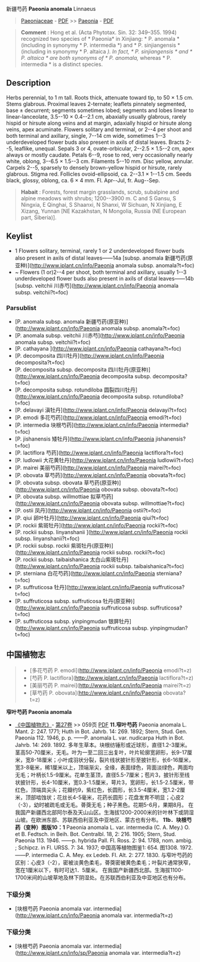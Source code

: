 新疆芍药 **Paeonia anomala** Linnaeus

> [Paeoniaceae](http://www.iplant.cn/info/Paeoniaceae?t=foc) - [PDF](http://www.iplant.cn/foc/pdf/Paeoniaceae.pdf) >> [Paeonia](http://www.iplant.cn/info/Paeonia?t=foc) - [PDF](http://www.iplant.cn/foc/pdf/Paeonia.pdf)

> **Comment** : 
> Hong et al. (Acta Phytotax. Sin. 32: 349–355. 1994) recognized two species of * Paeonia* in Xinjiang: * P. anomala * (including in synonymy * P. intermedia *) and * P. sinjiangensis * (including in synonymy * P. altaica *). In fact, * P. sinjiangensis * and * P. altaica * are both synonyms of * P. anomala,* whereas * P. intermedia * is a distinct species.

## Description

Herbs perennial, to 1 m tall. Roots thick, attenuate toward tip, to 50 × 1.5 cm. Stems glabrous. Proximal leaves 2-ternate; leaflets pinnately segmented, base ± decurrent; segments sometimes lobed; segments and lobes linear to linear-lanceolate, 3.5--10 × 0.4--2.1 cm, abaxially usually glabrous, rarely hispid or hirsute along veins and at margin, adaxially hispid or hirsute along veins, apex acuminate. Flowers solitary and terminal, or 2--4 per shoot and both terminal and axillary, single, 7--14 cm wide, sometimes 1--3 underdeveloped flower buds also present in axils of distal leaves. Bracts 2--5, leaflike, unequal. Sepals 3 or 4, ovate-orbicular, 2--2.5 × 1.5--2 cm, apex always or mostly caudate. Petals 6--9, rose to red, very occasionally nearly white, oblong, 3--6.5 × 1.5--3 cm. Filaments 5--10 mm. Disc yellow, annular. Carpels 2--5, sparsely to densely brown-yellow hispid or hirsute, rarely glabrous. Stigma red. Follicles ovoid-ellipsoid, ca. 2--3.1 × 1--1.5 cm. Seeds black, glossy, oblong, ca. 6 × 4 mm. Fl. Apr--Jul, fr. Aug--Sep.

> **Habait** : 
> Forests, forest margin grasslands, scrub, subalpine and alpine meadows with shrubs; 1200--3900 m. C and S Gansu, S Ningxia, E Qinghai, S Shaanxi, N Shanxi, W Sichuan, N Xinjiang, E Xizang, Yunnan [NE Kazakhstan, N Mongolia, Russia (NE European part, Siberia)].

## Keylist
* 1 Flowers solitary, terminal, rarely 1 or 2 underdeveloped flower buds also present in axils of distal leaves——14a  [subsp. anomala 新疆芍药(原亚种)](http://www.iplant.cn/info/Paeonia anomala subsp. anomala?t=foc)
* ~ Flowers (1 or)2--4 per shoot, both terminal and axillary, usually 1--3 underdeveloped flower buds also present in axils of distal leaves——14b  [subsp. veitchii 川赤芍](http://www.iplant.cn/info/Paeonia anomala subsp. veitchii?t=foc)

### Parsublist

* [P.  anomala subsp. anomala  新疆芍药(原亚种)](http://www.iplant.cn/info/Paeonia anomala subsp. anomala?t=foc)
* [P.  anomala subsp. veitchii  川赤芍](http://www.iplant.cn/info/Paeonia anomala subsp. veitchii?t=foc)
* [P.  cathayana  ](http://www.iplant.cn/info/Paeonia cathayana?t=foc)
* [P.  decomposita  四川牡丹](http://www.iplant.cn/info/Paeonia decomposita?t=foc)
* [P.  decomposita subsp. decomposita  四川牡丹(原亚种)](http://www.iplant.cn/info/Paeonia decomposita subsp. decomposita?t=foc)
* [P.  decomposita subsp. rotundiloba  圆裂四川牡丹](http://www.iplant.cn/info/Paeonia decomposita subsp. rotundiloba?t=foc)
* [P.  delavayi  滇牡丹](http://www.iplant.cn/info/Paeonia delavayi?t=foc)
* [P.  emodi  多花芍药](http://www.iplant.cn/info/Paeonia emodi?t=foc)
* [P.  intermedia  块根芍药](http://www.iplant.cn/info/Paeonia intermedia?t=foc)
* [P.  jishanensis  矮牡丹](http://www.iplant.cn/info/Paeonia jishanensis?t=foc)
* [P.  lactiflora  芍药](http://www.iplant.cn/info/Paeonia lactiflora?t=foc)
* [P.  ludlowii  大花黄牡丹](http://www.iplant.cn/info/Paeonia ludlowii?t=foc)
* [P.  mairei  美丽芍药](http://www.iplant.cn/info/Paeonia mairei?t=foc)
* [P.  obovata  草芍药](http://www.iplant.cn/info/Paeonia obovata?t=foc)
* [P.  obovata subsp. obovata  草芍药(原亚种)](http://www.iplant.cn/info/Paeonia obovata subsp. obovata?t=foc)
* [P.  obovata subsp. willmottiae  拟草芍药](http://www.iplant.cn/info/Paeonia obovata subsp. willmottiae?t=foc)
* [P.  ostii  凤丹](http://www.iplant.cn/info/Paeonia ostii?t=foc)
* [P.  qiui  卵叶牡丹](http://www.iplant.cn/info/Paeonia qiui?t=foc)
* [P.  rockii  紫斑牡丹](http://www.iplant.cn/info/Paeonia rockii?t=foc)
* [P.  rockii subsp. linyanshanii  ](http://www.iplant.cn/info/Paeonia rockii subsp. linyanshanii?t=foc)
* [P.  rockii subsp. rockii  紫斑牡丹(原亚种)](http://www.iplant.cn/info/Paeonia rockii subsp. rockii?t=foc)
* [P.  rockii subsp. taibaishanica  太白山紫斑牡丹](http://www.iplant.cn/info/Paeonia rockii subsp. taibaishanica?t=foc)
* [P.  sterniana  白花芍药](http://www.iplant.cn/info/Paeonia sterniana?t=foc)
* [P.  suffruticosa  牡丹](http://www.iplant.cn/info/Paeonia suffruticosa?t=foc)
* [P.  suffruticosa subsp. suffruticosa  牡丹(原亚种)](http://www.iplant.cn/info/Paeonia suffruticosa subsp. suffruticosa?t=foc)
* [P.  suffruticosa subsp. yinpingmudan  银屏牡丹](http://www.iplant.cn/info/Paeonia suffruticosa subsp. yinpingmudan?t=foc)

## 中国植物志

> * [多花芍药  P.  emodi](http://www.iplant.cn/info/Paeonia emodi?t=z)
> * [芍药  P.  lactiflora](http://www.iplant.cn/info/Paeonia lactiflora?t=z)
> * [美丽芍药  P.  mairei](http://www.iplant.cn/info/Paeonia mairei?t=z)
> * [草芍药  P.  obovata](http://www.iplant.cn/info/Paeonia obovata?t=z)

**窄叶芍药 Paeonia anomala**

* [《中国植物志》](http://www.iplant.cn/frps)- [第27卷](http://www.iplant.cn/frps/vol/27) >> 059页 [PDF](http://www.iplant.cn/frps/pdf/27/059.pdf)
**11.窄叶芍药**
Paeonia anomala L. Mant. 2: 247. 1771; Huth in Bot. Jahrb. 14: 269. 1892; Stern, Stud. Gen. Paeonia 112. 1946, p. p. ——P. anomala L. var. nudicarpa Huth in Bot. Jahrb. 14: 269. 1892.
多年生草本。块根纺锤形或近球形，直径1.2-3厘米。茎高50-70厘米，无毛。叶为一至二回三出复叶，叶片轮廓宽卵形，长9-17厘米，宽8-18厘米；小叶成羽状分裂，裂片线状披针形至披针形，长6-16厘米，宽3-8毫米，稀1厘米以上，顶端渐尖，全缘，表面绿色，背面淡绿色，两面均无毛；叶柄长1.5-9厘米。花单生茎顶，直径5.5-7厘米；苞片3，披针形至线状披针形，长4-10厘米，宽0.3-1.5厘米，萼片3，宽卵形，长1.5-2.5厘米，带红色，顶端具尖头；花瓣约9，紫红色，长圆形，长3.5-4厘米，宽1.2-2厘米，顶部啮蚀状；花丝长4-5毫米，花药长圆形；花盘发育不明显；心皮2（-3），幼时被疏毛或无毛。蓇葖无毛；种子黑色。花期5-6月，果期8月。
在我国产新疆西北部阿尔泰及天山山区。生海拔1200-2000米的针叶林下或阴湿山坡。在欧洲东部、苏联西伯利亚及中亚地区、蒙古也有分布。
**11b．块根芍药（变种）图版10：1**
Paeonia anomala L. var. intermedia (C. A. Mey.) O. et B. Fedtsch. in Beih. Bot. Centralbl. 18, 2: 216. 1905; Stern, Stud. Paeonia 113. 1946. ——p. hybrida Pall. Fl. Ross. 2: 94. 1788, nom. ambig. ; Schipcz. in Fl. URSS. 7: 34. 1937; 中国高等植物图鉴1: 654. 图1308. 1972.——P. intermedia C. A. Mey. ex Ledeb. Fl. Alt. 2: 277. 1830.
与窄叶芍药的区别：心皮3（-2），密被淡黄色柔毛，蓇葖密被黄色柔毛；叶裂片通常狭窄，宽在1厘米以下，有时可达1．5厘米。
在我国产新疆西北部。生海拔1100-1700米间的山坡草地及林下阴湿处。在苏联西伯利亚及中亚地区也有分布。

### 下级分类
* [块根芍药  Paeonia anomala var. intermedia](http://www.iplant.cn/info/Paeonia anomala var. intermedia?t=z)

### 下级分类
* [块根芍药  Paeonia anomala var. intermedia](http://www.iplant.cn/info/sp/Paeonia anomala var. intermedia?t=z)
